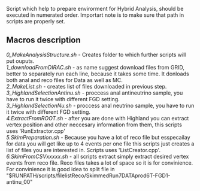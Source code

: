 Script which help to prepare envirorment for Hybrid Analysis, should be executed in numerated order.
Importart note is to make sure that path in scripts are properly set.

## Macros description
*0_MakeAnalysisStructure.sh* - Creates folder to which further scripts will put ouputs. </br>
*1_downloadFromDIRAC.sh* - as name suggest download files from GRID, better to separately run each line, because it takes some time. It donloads both anal and reco files for Data as well as MC. </br>
*2_MakeList.sh* - creates list of files downloaded in previous step. </br>
*3_HighlandSelectionAntinu.sh* - proccess anal antineutrino sample, you have to run it twice with different FGD setting. </br>
*3_HighlandSelectionNu.sh* - proccess anal neutrino sample, you have to run it twice with different FGD setting. </br>
*4.ExtractFromROOT.sh* - after you are done with Highland you can extract vertex position and other neccesary information from them, this scripts uses 'RunExtractor.cpp' </br>
*5.SkimPreparation.sh* - Because you have a lot of reco file but esspecailay for data you will get like up to 4 events per one file this scripts just creates a list of files you are interested in. Scripts uses 'ListCreator.cpp'. </br>
*6.SkimFromCSVxxxxx.sh* - all scripts extract simply extract desired vertex events from reco file. Reco files takes a lot of space so it is for convinience. For convinience it is good idea to split file in "$RUNPATH/scripts/filelistReco/SkimmedRun7DATAprod6T-FGD1-antinu_00"
